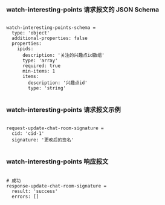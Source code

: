 ### watch-interesting-points 请求报文的 JSON Schema
<pre><code>
watch-interesting-points-schema =
  type: 'object'
  additional-properties: false
  properties:
    ipids:
      description: '关注的兴趣点id数组'
      type: 'array'
      required: true
      min-items: 1
      items:
        description: '兴趣点id'
        type: 'string'

</code></pre>

### watch-interesting-points 请求报文示例
<pre><code>
request-update-chat-room-signature =
  cid: 'cid-1'
  signature: '更改后的签名'

</code></pre>

### watch-interesting-points 响应报文
<pre><code>
# 成功
response-update-chat-room-signature =
  result: 'success'
  errors: []

</code></pre>


